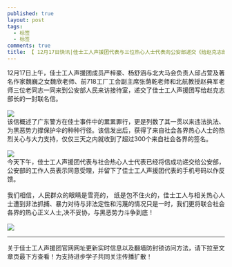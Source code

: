 ```yaml
---
published: true
layout: post
tags: 
  - 标签
  - 标签
comments: true
title: 【 12月17日快讯|佳士工人声援团代表与三位热心人士代表向公安部递交《给赵克志部长的一封信》】
---
```


<p style="text-align:justify; text-justify:inter-ideograph;">
12月17日上午，佳士工人声援团成员严梓豪、杨舒涵与北大马会负责人邱占萱及著名作家魏巍之女魏欣老师、前718工厂工会副主席张荫乾老师和北航教授赵典军老师三位老同志一同来到公安部人民来访接待室，递交了佳士工人声援团写给赵克志部长的一封联名信。<br><br>
<img src="https://i.loli.net/2018/12/17/5c176986a9b0c.jpg">
 <br>
该信概述了广东警方在佳士事件中的累累罪行，更是列数了其一贯以来违法执法、为黑恶势力撑保护伞的种种行径。该信发出后，获得了来自社会各界热心人士的热烈关心与大力支持，仅仅三天之内就收到了超过300个来自社会各界的签名。
<br><br>
  <img src="https://i.loli.net/2018/12/17/5c176985888b5.jpg">
  <br>
今天下午，佳士工人声援团代表与社会热心人士代表已经将信成功递交给公安部，公安部的工作人员表示同意受理，并留下了佳士工人声援团代表的手机号码以作反馈。<br><br>
我们相信，人民群众的眼睛是雪亮的， 纸是包不住火的，佳士工人与相关热心人士遭到非法抓捕、暴力对待与非法定性和污蔑的情况只是一时，我们更将联合社会各界的热心正义人士,决不妥协，与黑恶势力斗争到底！<br><br>
  <img src="https://i.loli.net/2018/12/17/5c176989252ae.jpg">
</p>


---
关于佳士工人声援团官网网址更新实时信息以及翻墙防封锁访问方法，请下拉至文章页最下方查看！为支持进步学子共同关注传播扩散！
